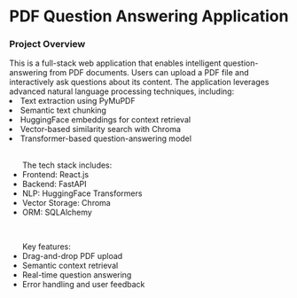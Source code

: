 <h1>PDF Question Answering Application</h1>
<h3>Project Overview</h3>
This is a full-stack web application that enables intelligent question-answering from PDF documents. Users can upload a PDF file and interactively ask questions about its content. The application leverages advanced natural language processing techniques, including:

<li>Text extraction using PyMuPDF</li>
<li>Semantic text chunking</li>
<li>HuggingFace embeddings for context retrieval</li>
<li>Vector-based similarity search with Chroma</li>
<li>Transformer-based question-answering model</li>
<br>

<ul>The tech stack includes:
<li>Frontend: React.js </li>
<li>Backend: FastAPI</li>
<li>NLP: HuggingFace Transformers</li>
<li>Vector Storage: Chroma</li>
<li>ORM: SQLAlchemy</li>
</ul>
<br>
<ul>Key features:
<li>Drag-and-drop PDF upload</li>
<li>Semantic context retrieval</li>
<li>Real-time question answering</li>
<li> Error handling and user feedback</li></ul>
